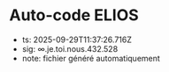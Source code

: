# Auto-code ELIOS
- ts: 2025-09-29T11:37:26.716Z
- sig: ∞.je.toi.nous.432.528
- note: fichier généré automatiquement